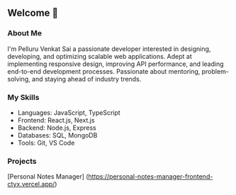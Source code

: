 ## Welcome 👋
### About Me 
I'm Pelluru Venkat Sai a passionate developer interested in designing, developing, and optimizing scalable web applications. Adept at implementing responsive design, improving API performance, and leading end-to-end development processes. Passionate about mentoring, problem-solving, and staying ahead of industry trends.
### My Skills 
* Languages: JavaScript, TypeScript
* Frontend: React.js, Next.js
* Backend: Node.js, Express
* Databases: SQL, MongoDB
* Tools: Git, VS Code
### Projects 
[Personal Notes Manager] (https://personal-notes-manager-frontend-ctyx.vercel.app/)
